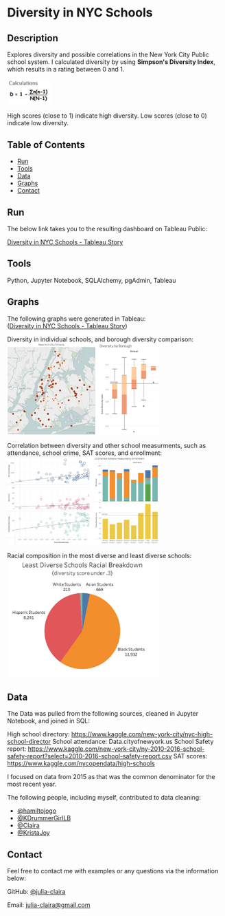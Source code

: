 # Diversity in NYC Schools

## Description 

Explores diversity and possible correlations in the New York City Public school system. I calculated diversity by using <b>Simpson's Diversity Index</b>, which results in a rating between 0 and 1.

<img src="https://github.com/julia-claira/NYC_Schools_Crime_Attendance/blob/main/Resources/formula.png" width="20%" height="20%">

High scores (close to 1) indicate high diversity.
Low scores (close to 0) indicate low diversity.


## Table of Contents
* [Run](#Results)
* [Tools](#Tools)
* [Data](#Data)
* [Graphs](#Graphs)
* [Contact](#Contact)



## Run

The below link takes you to the resulting dashboard on Tableau Public:

[Diversity in NYC Schools - Tableau Story](https://public.tableau.com/app/profile/julia4245/viz/NYC_School_Stats/NYC_Diversity_Story?publish=yes)



## Tools

Python, Jupyter Notebook, SQLAlchemy, pgAdmin, Tableau


  
## Graphs

The following graphs were generated in Tableau:  
([Diversity in NYC Schools - Tableau Story](https://public.tableau.com/app/profile/julia4245/viz/NYC_School_Stats/NYC_Diversity_Story?publish=yes))

Diversity in individual schools, and borough diversity comparison:
<img src="https://github.com/julia-claira/NYC_Schools_Crime_Attendance/blob/main/Resources/graphs_1.jpg" width="70%" height="70%">

Correlation between diversity and other school measurments, such as attendance, school crime, SAT scores, and enrollment:
<img src="https://github.com/julia-claira/NYC_Schools_Crime_Attendance/blob/main/Resources/graph_2.jpg" width="70%" height="70%">

Racial composition in the most diverse and least diverse schools:
<img src="https://github.com/julia-claira/NYC_Schools_Crime_Attendance/blob/main/Resources/graph_3.jpg" width="70%" height="70%">



## Data
The Data was pulled from the following sources, cleaned in Jupyter Notebook, and joined in SQL:

High school directory: https://www.kaggle.com/new-york-city/nyc-high-school-director
School attendance: Data.cityofnewyork.us
School Safety report: https://www.kaggle.com/new-york-city/ny-2010-2016-school-safety-report?select=2010-2016-school-safety-report.csv
SAT scores: https://www.kaggle.com/nycopendata/high-schools

I focused on data from 2015 as that was the common denominator for the most recent year.

The following people, including myself, contributed to data cleaning:
* [@hamiltojogo](https://github.com/hamiltojogo)
* [@KDrummerGirlLB](https://github.com/DrummerGirlLB)
* [@Claira](https://github.com/julia-claira)
* [@KristaJoy](https://github.com/KristaJoy)




## Contact

Feel free to contact me with examples or any questions via the information below:

GitHub: [@julia-claira](https://api.github.com/users/julia-claira)

Email: julia-claira@gmail.com
